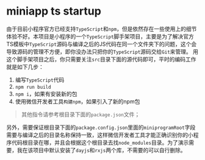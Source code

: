 # miniapp ts startup

由于目前小程序官方已经支持`TypeScript`和`npm`，但是依然存在一些使用上的细节体验不好。本项目是小程序的一个`TypeScript`脚手架项目，主要是为了解决官方TS模板中`TypeScript`源码与编译之后的JS代码在同一个文件夹下的问题，这个会导致源码的管理不方便，即你没办法只把你的`TypeScript`源码交给`Git`来管理。
用这个脚手架项目之后，你只需要关注`src`目录下面的源代码即可，平时的编码工作就是如下几步：

1. 编写`TypeScript`代码
2. `npm run build`
3. `npm i`，如果有安装新的包
4. 使用微信开发者工具`构建npm`，如果引入了新的npm包

> 其他指令请参考根目录下面的`package.json`文件；

另外，需要保证根目录下面的`package.config.json`里面的`miniprogramRoot`字段需要与编译之后的目录名称保持一致，这样微信开发者工具才能正确识别你的小程序代码根目录在哪，并且会根据这个根目录去找`node_modules`目录。为了演示需要，我在该项目中默认安装了`dayjs`和`rxjs`两个库，不需要的可以自行删除。
